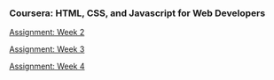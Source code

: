 
### Coursera: HTML, CSS, and Javascript for Web Developers



[Assignment: Week 2](https://omidghasemi21.github.io/CourseraHTML/site/assignments/module2-solution/index.html)


[Assignment: Week 3](https://omidghasemi21.github.io/CourseraHTML/site/assignments/module3-solution/index.html)

[Assignment: Week 4](https://omidghasemi21.github.io/CourseraHTML/site/assignments/module4-solution/index.html)